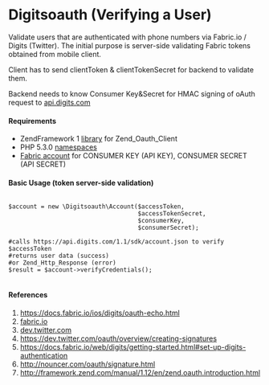 Digitsoauth (Verifying a User)
=====

Validate users that are authenticated with phone numbers via Fabric.io / Digits (Twitter).
The initial purpose is server-side validating Fabric tokens obtained from mobile client.

Client has to send clientToken & clientTokenSecret for backend to validate them.

Backend needs to know Consumer Key&Secret for HMAC signing of oAuth request to [api.digits.com](https://api.digits.com/1.1/sdk/account.json)

#### Requirements

* ZendFramework 1 [library](https://github.com/zendframework/zf1) for Zend_Oauth_Client 
* PHP 5.3.0 [namespaces](http://php.net/manual/en/language.namespaces.rationale.php)
* [Fabric account](http://fabric.io) for CONSUMER KEY (API KEY), CONSUMER SECRET (API SECRET)

#### Basic Usage (token server-side validation)

```

$account = new \Digitsoauth\Account($accessToken,
                                    $accessTokenSecret,
                                    $consumerKey,
                                    $consumerSecret);

#calls https://api.digits.com/1.1/sdk/account.json to verify $accessToken
#returns user data (success)
#or Zend_Http_Response (error)
$result = $account->verifyCredentials();


```

#### References

1. https://docs.fabric.io/ios/digits/oauth-echo.html
2. [fabric.io](https://docs.fabric.io)
3. [dev.twitter.com](https://dev.twitter.com/oauth/overview/authorizing-requests)
4. https://dev.twitter.com/oauth/overview/creating-signatures
5. https://docs.fabric.io/web/digits/getting-started.html#set-up-digits-authentication
6. http://nouncer.com/oauth/signature.html
7. http://framework.zend.com/manual/1.12/en/zend.oauth.introduction.html